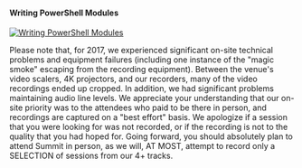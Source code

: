 ﻿#### Writing PowerShell Modules

[![Writing PowerShell Modules](https://i3.ytimg.com/vi/J3ZUS4t6jrE/hqdefault.jpg "Writing PowerShell Modules")](https://www.youtube.com/watch?v=J3ZUS4t6jrE)

Please note that, for 2017, we experienced significant on-site technical problems and equipment failures (including one instance of the "magic smoke" escaping from the recording equipment). Between the venue's video scalers, 4K projectors, and our recorders, many of the video recordings ended up cropped. In addition, we had significant problems maintaining audio line levels. We appreciate your understanding that our on-site priority was to the attendees who paid to be there in person, and recordings are captured on a "best effort" basis. We apologize if a session that you were looking for was not recorded, or if the recording is not to the quality that you had hoped for. Going forward, you should absolutely plan to attend Summit in person, as we will, AT MOST, attempt to record only a SELECTION of sessions from our 4+ tracks.


